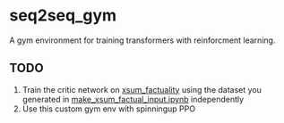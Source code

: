 # seq2seq_gym

A gym environment for training transformers with reinforcment learning.

## TODO
1. Train the critic network on [xsum_factuality](https://huggingface.co/datasets/xsum_factuality) using the dataset you generated in [make_xsum_factual_input.ipynb](https://github.com/odellus/colab/blob/main/make_xsum_factual_input.ipynb) independently
2. Use this custom gym env with spinningup PPO